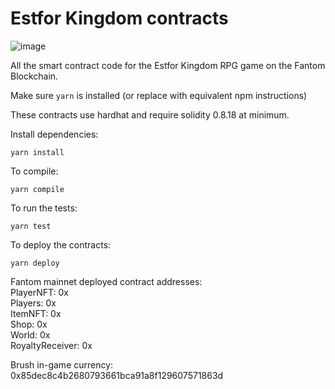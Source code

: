 # Estfor Kingdom contracts

![image](https://user-images.githubusercontent.com/84033732/223739503-c53a888a-443f-4fb5-98a3-d40f94956799.png)

All the smart contract code for the Estfor Kingdom RPG game on the Fantom Blockchain.

Make sure `yarn` is installed (or replace with equivalent npm instructions)

These contracts use hardhat and require solidity 0.8.18 at minimum.

Install dependencies:  
```shell
yarn install
```

To compile:  
```shell
yarn compile
```

To run the tests:  
```shell
yarn test
```

To deploy the contracts:  
```shell
yarn deploy
```

Fantom mainnet deployed contract addresses:  
PlayerNFT: 0x  
Players: 0x  
ItemNFT: 0x  
Shop: 0x  
World: 0x  
RoyaltyReceiver: 0x  

Brush in-game currency: 0x85dec8c4b2680793661bca91a8f129607571863d  
